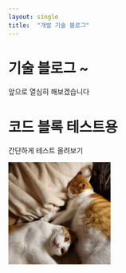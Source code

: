 ```yaml
---
layout: single
title:  "개발 기술 블로그"
---
```


# 기술 블로그 ~ 
앞으로 열심히 해보겠습니다 

# 코드 블록 테스트용

간단하게 테스트 올려보기

<script src="https://gist.github.com/JuniorMSG/e2d52998641472a8704764c97e61885b.js?file=01_Level_while_Q10951.py"></script>



<img src="../images/2021-12-15-first/KakaoTalk_20211215_013828688.jpg" alt="KakaoTalk_20211215_013828688" style="zoom: 20%;" />
